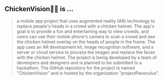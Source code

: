 ## ChickenVision🐔👀 is ...
> a mobile app project that uses augmented reality (AR) technology to replace people's heads in a crowd with a chicken helmet. The app's goal is to provide a fun and entertaining way to view crowds, and users can use their mobile phone's camera to scan a crowd and see the chicken helmet overlay on the heads of people in the frame. The app uses an AR development kit, image recognition software, and a server or cloud service to process the images and replace the faces with the chicken helmet. The project is being developed by a team of developers and designers and is planned to be submitted to a hackathon. The GitHub repository for the project is named "ChickenVision" and is hosted by the organization "projectPavoculus".
